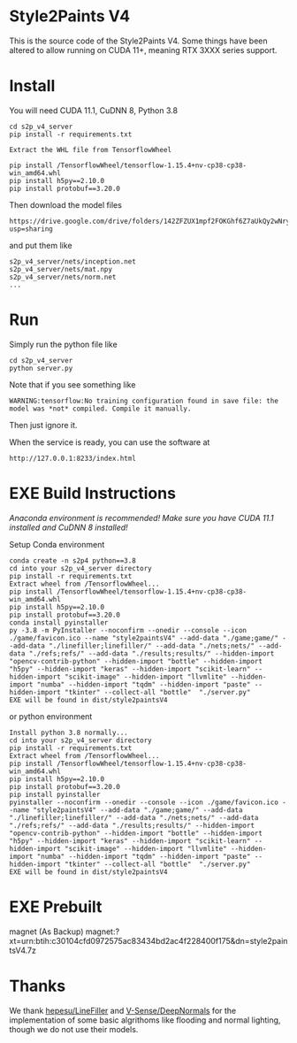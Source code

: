 ﻿# Style2Paints V4

This is the source code of the Style2Paints V4. Some things have been altered to allow running on CUDA 11+, meaning RTX 3XXX series support.

# Install

You will need CUDA 11.1, CuDNN 8, Python 3.8

    cd s2p_v4_server
    pip install -r requirements.txt
    
    Extract the WHL file from TensorflowWheel
    
    pip install /TensorflowWheel/tensorflow-1.15.4+nv-cp38-cp38-win_amd64.whl
    pip install h5py==2.10.0
    pip install protobuf==3.20.0

Then download the model files

    https://drive.google.com/drive/folders/142ZFZUX1mpf2FOKGhf6Z7aUkQy2wNryF?usp=sharing

and put them like

    s2p_v4_server/nets/inception.net
    s2p_v4_server/nets/mat.npy
    s2p_v4_server/nets/norm.net
    ...

# Run

Simply run the python file like

    cd s2p_v4_server
    python server.py

Note that if you see something like 

    WARNING:tensorflow:No training configuration found in save file: the model was *not* compiled. Compile it manually.

Then just ignore it.

When the service is ready, you can use the software at

    http://127.0.0.1:8233/index.html
    
# EXE Build Instructions

*Anaconda environment is recommended!*
*Make sure you have CUDA 11.1 installed and CuDNN 8 installed!*

Setup Conda environment
    
    conda create -n s2p4 python==3.8
    cd into your s2p_v4_server directory
    pip install -r requirements.txt
    Extract wheel from /TensorflowWheel...
    pip install /TensorflowWheel/tensorflow-1.15.4+nv-cp38-cp38-win_amd64.whl
    pip install h5py==2.10.0
    pip install protobuf==3.20.0
    conda install pyinstaller
    py -3.8 -m PyInstaller --noconfirm --onedir --console --icon ./game/favicon.ico --name "style2paintsV4" --add-data "./game;game/" --add-data "./linefiller;linefiller/" --add-data "./nets;nets/" --add-data "./refs;refs/" --add-data "./results;results/" --hidden-import "opencv-contrib-python" --hidden-import "bottle" --hidden-import "h5py" --hidden-import "keras" --hidden-import "scikit-learn" --hidden-import "scikit-image" --hidden-import "llvmlite" --hidden-import "numba" --hidden-import "tqdm" --hidden-import "paste" --hidden-import "tkinter" --collect-all "bottle"  "./server.py"
    EXE will be found in dist/style2paintsV4
    
or python environment

    Install python 3.8 normally...
    cd into your s2p_v4_server directory
    pip install -r requirements.txt
    Extract wheel from /TensorflowWheel...
    pip install /TensorflowWheel/tensorflow-1.15.4+nv-cp38-cp38-win_amd64.whl
    pip install h5py==2.10.0
    pip install protobuf==3.20.0
    pip install pyinstaller
    pyinstaller --noconfirm --onedir --console --icon ./game/favicon.ico --name "style2paintsV4" --add-data "./game;game/" --add-data "./linefiller;linefiller/" --add-data "./nets;nets/" --add-data "./refs;refs/" --add-data "./results;results/" --hidden-import "opencv-contrib-python" --hidden-import "bottle" --hidden-import "h5py" --hidden-import "keras" --hidden-import "scikit-learn" --hidden-import "scikit-image" --hidden-import "llvmlite" --hidden-import "numba" --hidden-import "tqdm" --hidden-import "paste" --hidden-import "tkinter" --collect-all "bottle"  "./server.py"
    EXE will be found in dist/style2paintsV4

# EXE Prebuilt

magnet (As Backup)
    magnet:?xt=urn:btih:c30104cfd0972575ac83434bd2ac4f228400f175&dn=style2paintsV4.7z

# Thanks

We thank [hepesu/LineFiller](https://github.com/hepesu/LineFiller) and [V-Sense/DeepNormals](https://github.com/V-Sense/DeepNormals) for the implementation of some basic algrithoms like flooding and normal lighting, though we do not use their models.
